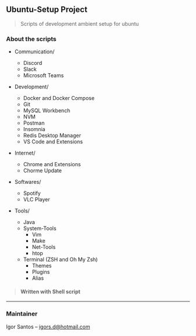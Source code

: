 ## Ubuntu-Setup Project

> Scripts of development ambient setup for ubuntu

### About the scripts
- Communication/
  - Discord
  - Slack
  - Microsoft Teams

- Development/
  - Docker and Docker Compose
  - Git
  - MySQL Workbench
  - NVM
  - Postman
  - Insomnia
  - Redis Desktop Manager
  - VS Code and Extensions

- Internet/
  - Chrome and Extensions
  - Chorme Update

- Softwares/
  - Spotify
  - VLC Player

- Tools/
  - Java
  - System-Tools
      - Vim
      - Make
      - Net-Tools
      - htop
  - Terminal (ZSH and Oh My Zsh)  
      - Themes
      - Plugins
      - Alias  


> #### Written with Shell script
---

### Maintainer
Igor Santos – igors.d@hotmail.com
